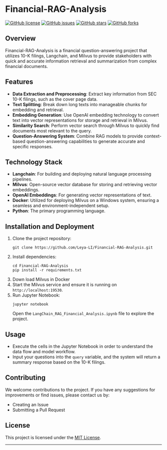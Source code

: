 # Financial-RAG-Analysis

[![GitHub license](https://img.shields.io/badge/license-MIT-blue.svg)](https://github.com/Leya-LI/LLM-API-Explorer/blob/main/LICENSE)
[![GitHub issues](https://img.shields.io/github/issues/Leya-LI/LLM-API-Explorer.svg)](https://github.com/Leya-LI/LLM-API-Explorer/issues)
[![GitHub stars](https://img.shields.io/github/stars/Leya-LI/LLM-API-Explorer.svg)](https://github.com/Leya-LI/LLM-API-Explorer/stargazers)
[![GitHub forks](https://img.shields.io/github/forks/Leya-LI/LLM-API-Explorer.svg)](https://github.com/Leya-LI/LLM-API-Explorer/network)

## Overview

Financial-RAG-Analysis is a financial question-answering project that utilizes 10-K filings, Langchain, and Milvus to provide stakeholders with quick and accurate information retrieval and summarization from complex financial documents.

## Features

- **Data Extraction and Preprocessing**: Extract key information from SEC 10-K filings, such as the cover page data.
- **Text Splitting**: Break down long texts into manageable chunks for embedding and retrieval.
- **Embedding Generation**: Use OpenAI embedding technology to convert text into vector representations for storage and retrieval in Milvus.
- **Similarity Search**: Perform vector search through Milvus to quickly find documents most relevant to the query.
- **Question-Answering System**: Combine RAG models to provide context-based question-answering capabilities to generate accurate and specific responses.

## Technology Stack

- **Langchain**: For building and deploying natural language processing pipelines.
- **Milvus**: Open-source vector database for storing and retrieving vector embeddings.
- **OpenAI Embeddings**: For generating vector representations of text.
- **Docker**: Utilized for deploying Milvus on a Windows system, ensuring a seamless and environment-independent setup.
- **Python**: The primary programming language.

## Installation and Deployment

1. Clone the project repository:
   ```
   git clone https://github.com/Leya-LI/Financial-RAG-Analysis.git
   ```
2. Install dependencies:
   ```
   cd Financial-RAG-Analysis
   pip install -r requirements.txt
   ```
3. Down load Milvus in Docker
4. Start the Milvus service and ensure it is running on `http://localhost:19530`.
5. Run Jupyter Notebook:
   ```
   jupyter notebook
   ```
   Open the `LangChain_RAG_Financial_Analysis.ipynb` file to explore the project.

## Usage

- Execute the cells in the Jupyter Notebook in order to understand the data flow and model workflow.
- Input your questions into the `query` variable, and the system will return a summary response based on the 10-K filings.

## Contributing

We welcome contributions to the project. If you have any suggestions for improvements or find issues, please contact us by:

- Creating an Issue
- Submitting a Pull Request

## License

This project is licensed under the [MIT License](https://opensource.org/licenses/MIT).

---
